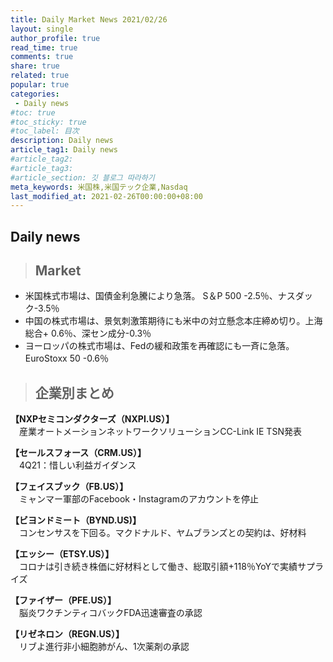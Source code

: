 ```yaml
---
title: Daily Market News 2021/02/26
layout: single
author_profile: true
read_time: true
comments: true
share: true
related: true
popular: true
categories:
 - Daily news
#toc: true
#toc_sticky: true
#toc_label: 目次
description: Daily news
article_tag1: Daily news
#article_tag2:
#article_tag3:
#article_section: 깃 블로그 따라하기
meta_keywords: 米国株,米国テック企業,Nasdaq
last_modified_at: 2021-02-26T00:00:00+08:00
---
```

## Daily news

> ## Market

- 米国株式市場は、国債金利急騰により急落。 S＆P 500 -2.5％、ナスダック-3.5％
- 中国の株式市場は、景気刺激策期待にも米中の対立懸念本庄締め切り。上海総合+ 0.6％、深セン成分-0.3％
- ヨーロッパの株式市場は、Fedの緩和政策を再確認にも一斉に急落。 EuroStoxx 50 -0.6％

> ## 企業別まとめ

**【NXPセミコンダクターズ（NXPI.US）】** <br>
　産業オートメーションネットワークソリューションCC-Link IE TSN発表

**【セールスフォース（CRM.US）】** <br>
　4Q21：惜しい利益ガイダンス

**【フェイスブック（FB.US）】** <br>
　ミャンマー軍部のFacebook・Instagramのアカウントを停止

**【ビヨンドミート（BYND.US)】** <br>
　コンセンサスを下回る。マクドナルド、ヤムブランズとの契約は、好材料

**【エッシー（ETSY.US）】** <br>
　コロナは引き続き株価に好材料として働き、総取引額+118％YoYで実績サプライズ

**【ファイザー（PFE.US）】** <br>
　脳炎ワクチンティコバックFDA迅速審査の承認

**【リゼネロン（REGN.US）】** <br>
　リブよ進行非小細胞肺がん、1次薬剤の承認
